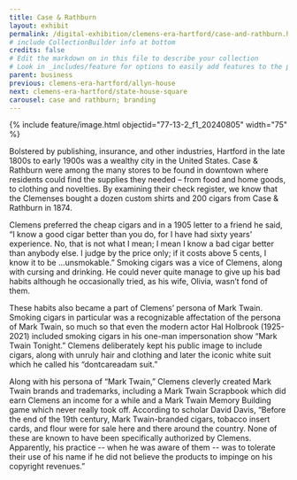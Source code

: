 ```yaml
---
title: Case & Rathburn
layout: exhibit
permalink: /digital-exhibition/clemens-era-hartford/case-and-rathburn.html
# include CollectionBuilder info at bottom
credits: false
# Edit the markdown on in this file to describe your collection
# Look in _includes/feature for options to easily add features to the page
parent: business
previous: clemens-era-hartford/allyn-house
next: clemens-era-hartford/state-house-square
carousel: case and rathburn; branding
---
```


{% include feature/image.html objectid="77-13-2_f1_20240805" width="75" %}

Bolstered by publishing, insurance, and other industries, Hartford in the late 1800s to early 1900s was a wealthy city in the United States. Case & Rathburn were among the many stores to be found in downtown where residents could find the supplies they needed – from food and home goods, to clothing and novelties. By examining their check register, we know that the Clemenses bought a dozen custom shirts and 200 cigars from Case & Rathburn in 1874. 

Clemens preferred the cheap cigars and in a 1905 letter to a friend he said, “I know a good cigar better than you do, for I have had sixty years' experience. No, that is not what I mean; I mean I know a bad cigar better than anybody else. I judge by the price only; if it costs above 5 cents, I know it to be …unsmokable.” Smoking cigars was a vice of Clemens, along with cursing and drinking. He could never quite manage to give up his bad habits although he occasionally tried, as his wife, Olivia, wasn’t fond of them. 

These habits also became a part of Clemens’ persona of Mark Twain. Smoking cigars in particular was a recognizable affectation of the persona of Mark Twain, so much so that even the modern actor Hal Holbrook (1925-2021) included smoking cigars in his one-man impersonation show “Mark Twain Tonight.” Clemens  deliberately kept his public image to include cigars, along with unruly hair and clothing and later the iconic white suit which he called his “dontcareadam suit.”

Along with his persona of “Mark Twain,” Clemens cleverly created Mark Twain brands and trademarks, including a Mark Twain Scrapbook which did earn Clemens an income for a while and a Mark Twain Memory Building game which never really took off.  According to scholar David Davis, “Before the end of the 19th century, Mark Twain-branded cigars, tobacco insert cards, and flour were for sale here and there around the country. None of these are known to have been specifically authorized by Clemens. Apparently, his practice -- when he was aware of them -- was to tolerate their use of his name if he did not believe the products to impinge on his copyright revenues.”


